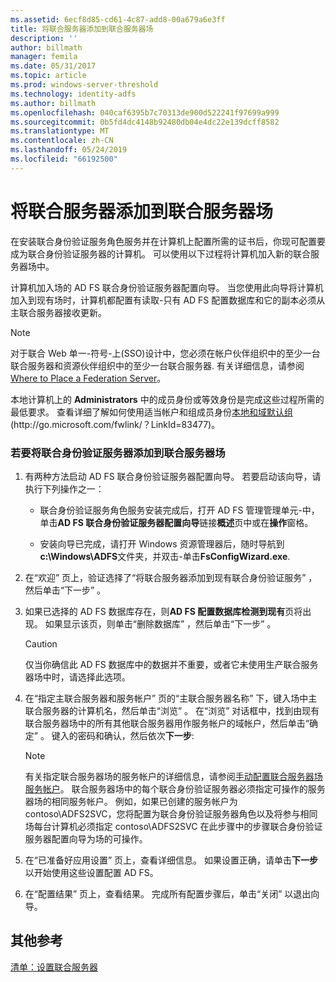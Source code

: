 ```yaml
---
ms.assetid: 6ecf8d85-cd61-4c87-add8-00a679a6e3ff
title: 将联合服务器添加到联合服务器场
description: ''
author: billmath
manager: femila
ms.date: 05/31/2017
ms.topic: article
ms.prod: windows-server-threshold
ms.technology: identity-adfs
ms.author: billmath
ms.openlocfilehash: 040caf6395b7c70313de900d522241f97699a999
ms.sourcegitcommit: 0b5fd4dc4148b92480db04e4dc22e139dcff8582
ms.translationtype: MT
ms.contentlocale: zh-CN
ms.lasthandoff: 05/24/2019
ms.locfileid: "66192500"
---
```

# <a name="add-a-federation-server-to-a-federation-server-farm"></a>将联合服务器添加到联合服务器场


在安装联合身份验证服务角色服务并在计算机上配置所需的证书后，你现可配置要成为联合身份验证服务器的计算机。 可以使用以下过程将计算机加入新的联合服务器场中。  
  
计算机加入场的 AD FS 联合身份验证服务器配置向导。 当您使用此向导将计算机加入到现有场时，计算机都配置有读取\-只有 AD FS 配置数据库和它的副本必须从主联合服务器接收更新。  
  
> [!NOTE]  
> 对于联合 Web 单一\-符号\-上\(SSO\)设计中，您必须在帐户伙伴组织中的至少一台联合服务器和资源伙伴组织中的至少一台联合服务器. 有关详细信息，请参阅 [Where to Place a Federation Server](https://technet.microsoft.com/library/dd807127.aspx)。  
  
本地计算机上的 **Administrators** 中的成员身份或等效身份是完成这些过程所需的最低要求。  查看详细了解如何使用适当帐户和组成员身份[本地和域默认组](https://go.microsoft.com/fwlink/?LinkId=83477) \(http:\/\/go.microsoft.com\/fwlink\/？LinkId\=83477\)。   
  
### <a name="to-add-a-federation-server-to-a-federation-server-farm"></a>若要将联合身份验证服务器添加到联合服务器场  
  
1.  有两种方法启动 AD FS 联合身份验证服务器配置向导。 若要启动该向导，请执行下列操作之一：  
  
    -   联合身份验证服务角色服务安装完成后，打开 AD FS 管理管理单元\-中，单击**AD FS 联合身份验证服务器配置向导**链接**概述**页中或在**操作**窗格。  
  
    -   安装向导已完成，请打开 Windows 资源管理器后，随时导航到**c:\\Windows\\ADFS**文件夹，并双击\-单击**FsConfigWizard.exe**.  
  
2.  在“欢迎”  页上，验证选择了“将联合服务器添加到现有联合身份验证服务”  ，然后单击“下一步”  。  
  
3.  如果已选择的 AD FS 数据库存在，则**AD FS 配置数据库检测到现有**页将出现。 如果显示该页，则单击“删除数据库”  ，然后单击“下一步”  。  
  
    > [!CAUTION]  
    > 仅当你确信此 AD FS 数据库中的数据并不重要，或者它未使用生产联合服务器场中时，请选择此选项。  
  
4.  在“指定主联合服务器和服务帐户”  页的“主联合服务器名称”  下，键入场中主联合服务器的计算机名，然后单击“浏览”  。 在“浏览”  对话框中，找到由现有联合服务器场中的所有其他联合服务器用作服务帐户的域帐户，然后单击“确定”  。 键入的密码和确认，然后依次**下一步**:  
  
    > [!NOTE]  
    > 有关指定联合服务器场的服务帐户的详细信息，请参阅[手动配置联合服务器场服务帐户](Manually-Configure-a-Service-Account-for-a-Federation-Server-Farm.md)。 联合服务器场中的每个联合身份验证服务器必须指定可操作的服务器场的相同服务帐户。 例如，如果已创建的服务帐户为 contoso\\ADFS2SVC，您将配置为联合身份验证服务器角色以及将参与相同场每台计算机必须指定 contoso\\ADFS2SVC 在此步骤中的步骤联合身份验证服务器配置向导为场的可操作。  
  
5.  在“已准备好应用设置”  页上，查看详细信息。 如果设置正确，请单击**下一步**以开始使用这些设置配置 AD FS。  
  
6.  在“配置结果”  页上，查看结果。 完成所有配置步骤后，单击“关闭”   以退出向导。  
  
## <a name="additional-references"></a>其他参考  
[清单：设置联合服务器](Checklist--Setting-Up-a-Federation-Server.md)  
  

